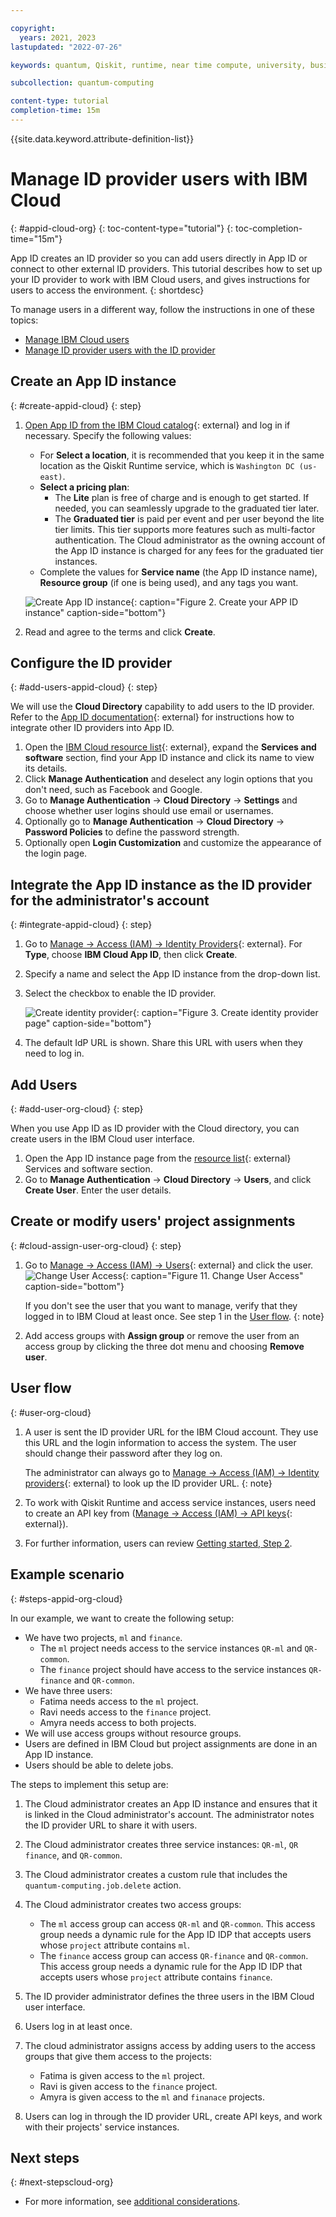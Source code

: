 ```yaml
---

copyright:
  years: 2021, 2023
lastupdated: "2022-07-26"

keywords: quantum, Qiskit, runtime, near time compute, university, business, organization, appid

subcollection: quantum-computing

content-type: tutorial
completion-time: 15m
---
```


{{site.data.keyword.attribute-definition-list}}

# Manage ID provider users with IBM Cloud
{: #appid-cloud-org}
{: toc-content-type="tutorial"}
{: toc-completion-time="15m"}

App ID creates an ID provider so you can add users directly in App ID or connect to other external ID providers. This tutorial describes how to set up your ID provider to work with IBM Cloud users, and gives instructions for users to access the environment.
{: shortdesc}

To manage users in a different way, follow the instructions in one of these topics:

* [Manage IBM Cloud users](/docs/quantum-computing?topic=quantum-computing-cloud-provider-org)
* [Manage ID provider users with the ID provider](/docs/quantum-computing?topic=quantum-computing-appid-org)


## Create an App ID instance
{: #create-appid-cloud}
{: step}

1. [Open App ID from the IBM Cloud catalog](https://cloud.ibm.com/catalog/services/app-id){: external} and log in if necessary. Specify the following values:
    * For **Select a location**, it is recommended that you keep it in the same location as the Qiskit Runtime service, which is `Washington DC (us-east)`.
    * **Select a pricing plan**:
       * The **Lite** plan is free of charge and is enough to get started. If needed, you can seamlessly upgrade to the graduated tier later.
       * The **Graduated tier** is paid per event and per user beyond the lite tier limits. This tier supports more features such as multi-factor authentication. The Cloud administrator as the owning account of the App ID instance is charged for any fees for the graduated tier instances.
    * Complete the values for **Service name** (the App ID instance name), **Resource group** (if one is being used), and any tags you want.

   ![Create App ID instance](images/org-guide-create-appid.png "Create App ID instance"){: caption="Figure 2. Create your APP ID instance" caption-side="bottom"}

2. Read and agree to the terms and click **Create**.

## Configure the ID provider
{: #add-users-appid-cloud}
{: step}

We will use the **Cloud Directory** capability to add users to the ID provider.
Refer to the [App ID documentation](/docs/appid){: external} for instructions how to integrate other ID providers into App ID.

1. Open the [IBM Cloud resource list](https://cloud.ibm.com/resources){: external}, expand the **Services and software** section, find your App ID instance and click its name to view its details.
2. Click **Manage Authentication** and deselect any login options that you don't need, such as Facebook and Google.
3. Go to **Manage Authentication** → **Cloud Directory** → **Settings** and choose whether user logins should use email or usernames.
4. Optionally go to **Manage Authentication** → **Cloud Directory** → **Password Policies** to define the password strength.
5. Optionally open **Login Customization** and customize the appearance of the login page.

## Integrate the App ID instance as the ID provider for the administrator's account
{: #integrate-appid-cloud}
{: step}

1. Go to [Manage → Access (IAM) → Identity Providers](https://cloud.ibm.com/iam/identity-providers){: external}. For **Type**, choose **IBM Cloud App ID**, then click **Create**.
2. Specify a name and select the App ID instance from the drop-down list.
3. Select the checkbox to enable the ID provider.

   ![Create identity provider](images/org-guide-idp-reference.png "Create identity provider"){: caption="Figure 3. Create identity provider page" caption-side="bottom"}

4. The default IdP URL is shown. Share this URL with users when they need to log in.

## Add Users
{: #add-user-org-cloud}
{: step}

When you use App ID as ID provider with the Cloud directory, you can create users in the IBM Cloud user interface.

1. Open the App ID instance page from the [resource list](https://cloud.ibm.com/resources){: external} Services and software section.
2. Go to **Manage Authentication** → **Cloud Directory** → **Users**, and click **Create User**. Enter the user details.

## Create or modify users' project assignments
{: #cloud-assign-user-org-cloud}
{: step}

1. Go to [Manage → Access (IAM) → Users](https://cloud.ibm.com/iam/users){: external} and click the user.
   ![Change User Access](images/org-guide-manage-user.png "Change User Access"){: caption="Figure 11. Change User Access" caption-side="bottom"}

   If you don't see the user that you want to manage, verify that they logged in to IBM Cloud at least once. See step 1 in the [User flow](#user-org-cloud).
   {: note}

2. Add access groups with **Assign group** or remove the user from an access group by clicking the three dot menu and choosing **Remove user**.

## User flow
{: #user-org-cloud}

1. A user is sent the ID provider URL for the IBM Cloud account. They use this URL and the login information to access the system. The user should change their password after they log on.

   The administrator can always go to [Manage → Access (IAM) → Identity providers](https://cloud.ibm.com/iam/identity-providers){: external} to look up the ID provider URL.
   {: note}

2. To work with Qiskit Runtime and access service instances, users need to create an API key from ([Manage → Access (IAM) → API keys](https://cloud.ibm.com/iam/apikeys){: external}).
3. For further information, users can review [Getting started, Step 2](/docs/quantum-computing?topic=quantum-computing-get-started#install-packages).

## Example scenario
{: #steps-appid-org-cloud}

In our example, we want to create the following setup:

* We have two projects, `ml` and `finance`.
   * The `ml` project needs access to the service instances `QR-ml` and `QR-common`.
   * The `finance` project should have access to the service instances `QR-finance` and `QR-common`.
* We have three users:
   * Fatima needs access to the `ml` project.
   * Ravi needs access to the `finance` project.
   * Amyra needs access to both projects.
* We will use access groups without resource groups.
* Users are defined in IBM Cloud but project assignments are done in an App ID instance.
* Users should be able to delete jobs.

The steps to implement this setup are:

1. The Cloud administrator creates an App ID instance and ensures that it is linked in the Cloud administrator's account. The administrator notes the ID provider URL to share it with users.
2. The Cloud administrator creates three service instances: `QR-ml`, `QR finance`, and `QR-common`.
3. The Cloud administrator creates a custom rule that includes the `quantum-computing.job.delete` action.
4. The Cloud administrator creates two access groups:
   * The `ml` access group can access `QR-ml` and `QR-common`. This access group needs a dynamic rule for the App ID IDP that accepts users whose `project` attribute contains `ml`.
   * The `finance` access group can access `QR-finance` and `QR-common`. This access group needs a dynamic rule for the App ID IDP that accepts users whose `project` attribute contains `finance`.

5. The ID provider administrator defines the three users in the IBM Cloud user interface.
1. Users log in at least once.
6. The cloud administrator assigns access by adding users to the access groups that give them access to the projects:
   * Fatima is given access to the `ml` project.
   * Ravi is given access to the `finance` project.
   * Amyra is given access to the `ml` and `finanace` projects.
6. Users can log in through the ID provider URL, create API keys, and work with their projects' service instances.

## Next steps
{: #next-stepscloud-org}

* For more information, see [additional considerations](/docs/quantum-computing?topic=quantum-computing-considerations-org).
